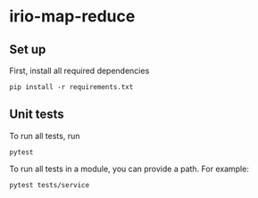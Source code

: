 # irio-map-reduce

## Set up
First, install all required dependencies 
```shell
pip install -r requirements.txt
```
## Unit tests
To run all tests, run
```shell
pytest
```
To run all tests in a module, you can provide a path. For example:
```shell
pytest tests/service
```
